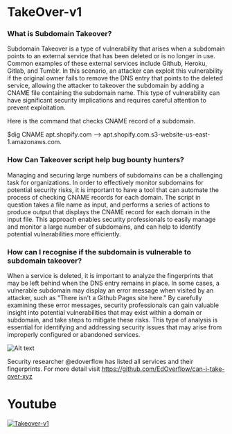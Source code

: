 # TakeOver-v1

### What is Subdomain Takeover?

Subdomain Takeover is a type of vulnerability that arises when a subdomain points to an external service that has been deleted or is no longer in use. Common examples of these external services include Github, Heroku, Gitlab, and Tumblr. In this scenario, an attacker can exploit this vulnerability if the original owner fails to remove the DNS entry that points to the deleted service, allowing the attacker to takeover the subdomain by adding a CNAME file containing the subdomain name. This type of vulnerability can have significant security implications and requires careful attention to prevent exploitation.

Here is the command that checks CNAME record of a subdomain.

$dig CNAME apt.shopify.com --> apt.shopify.com.s3-website-us-east-1.amazonaws.com.

### How Can Takeover script help bug bounty hunters?

Managing and securing large numbers of subdomains can be a challenging task for organizations. In order to effectively monitor subdomains for potential security risks, it is important to have a tool that can automate the process of checking CNAME records for each domain. The script in question takes a file name as input, and performs a series of actions to produce output that displays the CNAME record for each domain in the input file. This approach enables security professionals to easily manage and monitor a large number of subdomains, and can help to identify potential vulnerabilities more efficiently.

### How can I recognise if the subdomain is vulnerable to subdomain takeover?

When a service is deleted, it is important to analyze the fingerprints that may be left behind when the DNS entry remains in place. In some cases, a vulnerable subdomain may display an error message when visited by an attacker, such as "There isn't a Github Pages site here." By carefully examining these error messages, security professionals can gain valuable insight into potential vulnerabilities that may exist within a domain or subdomain, and take steps to mitigate these risks. This type of analysis is essential for identifying and addressing security issues that may arise from improperly configured or abandoned services.

![Alt text](/53D457E2-57EC-4217-89EA-9A6DA84E1ACE.png?raw=true "TakeOver-v1" )

Security researcher @edoverflow has listed all services and their fingerprints. For more detail visit https://github.com/EdOverflow/can-i-take-over-xyz

# Youtube

[![Takeover-v1](https://img.youtube.com/vi/vpCI8foxP00/0.jpg)](https://www.youtube.com/watch?v=vpCI8foxP00)
